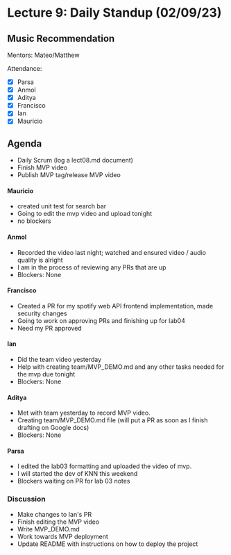 # Lecture 9: Daily Standup (02/09/23)

## Music Recommendation

Mentors: Mateo/Matthew

Attendance:

- [x] Parsa
- [x] Anmol
- [x] Aditya
- [x] Francisco 
- [x] Ian
- [x] Mauricio

## Agenda

- Daily Scrum (log a lect08.md document)
- Finish MVP video
- Publish MVP tag/release MVP video

#### Mauricio

- created unit test for search bar
- Going to edit the mvp video and upload tonight
- no blockers

#### Anmol

- Recorded the video last night; watched and ensured video / audio quality is alright
- I am in the process of reviewing any PRs that are up
- Blockers: None

#### Francisco

- Created a PR for my spotify web API frontend implementation, made security changes
- Going to work on approving PRs and finishing up for lab04
- Need my PR approved

#### Ian

- Did the team video yesterday
- Help with creating team/MVP_DEMO.md and any other tasks needed for the mvp due tonight
- Blockers: None

#### Aditya

- Met with team yesterday to record MVP video.
- Creating team/MVP_DEMO.md file (will put a PR as soon as I finish drafting on Google docs)
- Blockers: None

#### Parsa

- I edited the lab03 formatting and uploaded the video of mvp.
- I will started the dev of KNN this weekend
- Blockers waiting on PR for lab 03 notes

### Discussion

- Make changes to Ian's PR
- Finish editing the MVP video
- Write MVP_DEMO.md
- Work towards MVP deployment
- Update README with instructions on how to deploy the project
